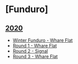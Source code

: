 # [Funduro]
## [2020](..)
* [Winter Funduro - Whare Flat](./Wint)
* [Round 1 - Whare Flat](./round-1)
* [Round 2 - Signal](./round-2)
* [Round 3 - Whare Flat](./round-3)